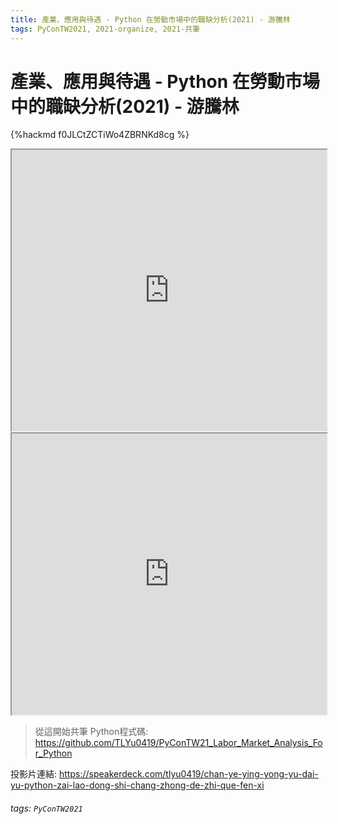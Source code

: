 ```yaml
---
title: 產業、應用與待遇 - Python 在勞動市場中的職缺分析(2021) - 游騰林
tags: PyConTW2021, 2021-organize, 2021-共筆
---
```


# 產業、應用與待遇 - Python 在勞動市場中的職缺分析(2021) - 游騰林

{%hackmd f0JLCtZCTiWo4ZBRNKd8cg %}

<iframe src="https://app.sli.do/event/ywfef1sy" height=450 width=100%></iframe>

<iframe src="https://wall.sli.do/event/ywfef1sy?section=55e66173-598e-4753-85a9-d492af877f0e" height=450 width=100%></iframe>

> 從這開始共筆
Python程式碼:
https://github.com/TLYu0419/PyConTW21_Labor_Market_Analysis_For_Python

投影片連結: 
https://speakerdeck.com/tlyu0419/chan-ye-ying-yong-yu-dai-yu-python-zai-lao-dong-shi-chang-zhong-de-zhi-que-fen-xi
###### tags: `PyConTW2021`